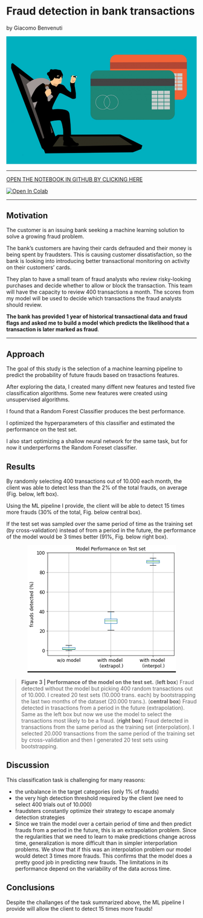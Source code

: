 # Fraud detection in bank transactions
by Giacomo Benvenuti

![Summary_fig](./figures/Cartoon_fraud.png)

---


[OPEN THE NOTEBOOK IN GITHUB BY CLICKING HERE](https://github.com/GiacomoBenvenuti/Banking_Fraud_Detection/blob/main/Fraud_detection_Main.ipynb)

[![Open In Colab](https://colab.research.google.com/assets/colab-badge.svg)](https://colab.research.google.com/github/GiacomoBenvenuti/Banking_Fraud_Detection/blob/main/Fraud_detection_Main.ipynb)


---

## Motivation
The customer is an issuing bank seeking a machine learning solution to solve a growing fraud problem.

The bank’s customers are having their cards defrauded and their money is being spent by fraudsters. This is causing customer dissatisfaction, so the bank is looking into introducing better transactional monitoring on activity on their customers’ cards. 

They plan to have a small team of fraud analysts who review risky-looking purchases and decide whether to allow or block the transaction. This team will have the capacity to review 400 transactions a month. The scores from my model will be used to decide which transactions the fraud analysts should review. 

**The bank has provided 1 year of historical transactional data and fraud flags and asked me to build a model which predicts the likelihood that a transaction is later marked as fraud**. 

---

## Approach
The goal of this study is the selection of a machine learning pipeline to predict the probability of future frauds based on trasactions features. 

After exploring the data, I created many diffent new features and tested five classification algorithms. Some new features were created using unsupervised algorithms.  

I found that a Random Forest Classifier produces the best performance. 

I optimized the hyperparameters of this classifier and estimated the performance on the test set. 

I also start optimizing a shallow neural network for the same task, but for now it underperforms the Random Foreset classifier.

## Results 
By randomly selecting 400 transactions out of 10.000 each month, the client was able to detect less than the 2% of the total frauds, on average (Fig. below, left box). 

Using the ML pipeline I provide, the client will be able to detect 15 times more frauds (30% of the total, Fig. below central box). 

If the test set was sampled over the same period of time as the training set (by cross-validation) instead of from a period in the future, the performance of the model would be 3 times better (91%, Fig. below right box).  

<p align="center">
  <img src="figures/SummFig_RF.png" />
</p>

>**Figure 3 | Performance of the model on the test set.** 
(**left box**) Fraud detected without the model but picking 400 random transactions out of 10.000. I created 20 test sets (10.000 trans. each) by bootstrapping the last two months of the dataset (20.000 trans.). (**central box**) Fraud detected in trasactions from a period in the future (extrapolation). Same as the left box but now we use the model to select the transactions most likely to be a fraud. (**right box**) Fraud detected in transactions from the same period as the training set (interpolation). I selected 20.000 transactions from the same period of the training set by cross-validation and then I generated 20 test sets using bootstrapping.   

## Discussion 
This classification task is challenging for many reasons: 
- the unbalance in the target categories (only 1% of frauds)
- the very high detection threshold required by the client (we need to select 400 trials out of 10.000)
- fraudsters constantly optimize their strategy to escape anomaly detection strategies
- Since we train the model over a certain period of time and then predict frauds from a period in the future, this is an extrapolation problem. Since the regularities that we need to learn to make predictions change across time, generalization is more difficult than in simpler interporlation problems. We show that if this was an interpolation problem our model would detect 3 times more frauds. This confirms that the model does a pretty good job in predicting new frauds. The limitations in its performance depend on the variability of the data across time. 

## Conclusions
Despite the challanges of the task summarized above, the ML pipeline I provide will allow the client to detect 15 times more frauds! 
